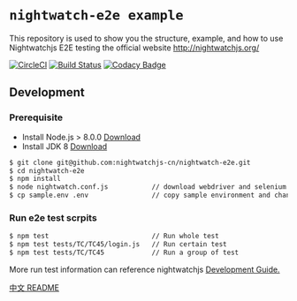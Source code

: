 # `nightwatch-e2e example`

This repository is used to show you the structure, example, and how to use Nightwatchjs E2E testing the official website http://nightwatchjs.org/

[![CircleCI](https://circleci.com/gh/nightwatchjs-cn/nightwatch-e2e/tree/master.svg?style=svg)](https://circleci.com/gh/nightwatchjs-cn/nightwatch-e2e/tree/master)
[![Build Status](https://travis-ci.org/nightwatchjs-cn/nightwatch-e2e.svg?branch=master)](https://travis-ci.org/nightwatchjs-cn/nightwatch-e2e)
[![Codacy Badge](https://api.codacy.com/project/badge/Grade/def20dd879ec4767afcc18810591311d)](https://www.codacy.com/manual/xianpeng.shen/nightwatch-e2e?utm_source=github.com&amp;utm_medium=referral&amp;utm_content=shenxianpeng/nightwatch-e2e&amp;utm_campaign=Badge_Grade)

## Development

### Prerequisite

* Install Node.js > 8.0.0 [Download](https://nodejs.org/en/download/)
* Install JDK 8 [Download](http://www.oracle.com/technetwork/java/javase/downloads/jdk8-downloads-2133151.html)

```bash
$ git clone git@github.com:nightwatchjs-cn/nightwatch-e2e.git
$ cd nightwatch-e2e
$ npm install
$ node nightwatch.conf.js           // download webdriver and selenium
$ cp sample.env .env                // copy sample environment and change the environment variables to run test
```

### Run e2e test scrpits

```bash
$ npm test                          // Run whole test
$ npm test tests/TC/TC45/login.js   // Run certain test
$ npm test tests/TC/TC45            // Run a group of test
```

More run test information can reference nightwatchjs [Development Guide.](http://nightwatchjs.org/guide/#running-tests)


[中文 README](https://github.com/nightwatchjs-cn/nightwatch-e2e/blob/master/README.CN.md)